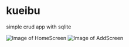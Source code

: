 # kueibu
simple crud app with sqlite

![Image of HomeScreen](https://i.ibb.co/DgXg8bH/rsz-device-2020-04-25-223130.png)
![Image of AddScreen](https://i.ibb.co/F5BsXLM/rsz-device-2020-04-25-223210.png)
